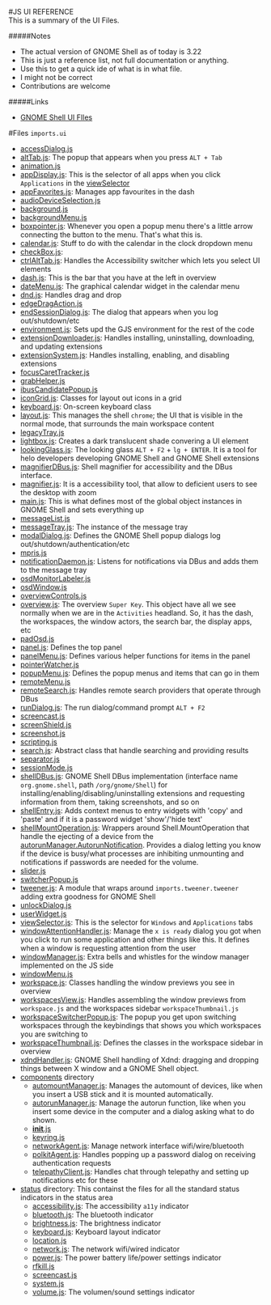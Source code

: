 #JS UI REFERENCE
<br>
This is a summary of the UI Files. 

#####Notes
- The actual version of GNOME Shell as of today is 3.22
- This is just a reference list, not full documentation or anything.
- Use this to get a quick ide of what is in what file.
- I might not be correct
- Contributions are welcome

#####Links
- [GNOME Shell UI FIles](https://github.com/GNOME/gnome-shell/tree/master/js/ui)

#Files `imports.ui`
* [accessDialog.js](#accessDialog)
* [altTab.js](#altTab): The popup that appears when you press `ALT + Tab`
* [animation.js](#animation)
* [appDisplay.js](#appDisplay): This is the selector of all apps when you click `Applications` in the [viewSelector](#viewSelector)
* [appFavorites.js](#appFavorites): Manages app favourites in the dash
* [audioDeviceSelection.js](#audioDeviceSelection)
* [background.js](#background)
* [backgroundMenu.js](#backgroundMenu)
* [boxpointer.js](#boxpointer): Whenever you open a popup menu there's a little arrow connecting the button to the menu. That's what this is.
* [calendar.js](#calendar): Stuff to do with the calendar in the clock dropdown menu
* [checkBox.js](#checkBox):
* [ctrlAltTab.js](#ctrlAltTab): Handles the Accessibility switcher which lets you select UI elements 
* [dash.js](#dash): This is the bar that you have at the left in overview
* [dateMenu.js](#dateMenu): The graphical calendar widget in the calendar menu
* [dnd.js](#dnd): Handles drag and drop
* [edgeDragAction.js](#edgeDragAction)
* [endSessionDialog.js](#endSessionDialog): The dialog that appears when you log out/shutdown/etc
* [environment.js](#environment): Sets upd the GJS environment for the rest of the code
* [extensionDownloader.js](#extensionDownloader): Handles installing, uninstalling, downloading, and updating extensions
* [extensionSystem.js](#extensionSystem): Handles installing, enabling, and disabling extensions
* [focusCaretTracker.js](#focusCaretTracker)
* [grabHelper.js](#grabHelper)
* [ibusCandidatePopup.js](#ibusCandidatePopup)
* [iconGrid.js](#iconGrid): Classes for layout out icons in a grid
* [keyboard.js](#keyboard): On-screen keyboard class
* [layout.js](#layout): This manages the shell `chrome`; the UI that is visible in the normal mode, that surrounds the main workspace content
* [legacyTray.js](#legacyTray)
* [lightbox.js](#lightbox): Creates a dark translucent shade convering a UI element
* [lookingGlass.js](#lookingGlass): The looking glass `ALT + F2` + `lg + ENTER`. It is a tool for helo developers developing GNOME Shell and GNOME Shell extensions
* [magnifierDBus.js](#magnifierDBus): Shell magnifier for accessibility and the DBus interface.
* [magnifier.js](#magnifier): It is a accessibility tool, that allow to deficient users to see the desktop with zoom
* [main.js](#main): This is what defines most of the global object instances in GNOME Shell and sets everything up
* [messageList.js](#messageList)
* [messageTray.js](#messageTray): The instance of the message tray
* [modalDialog.js](#modalDialog): Defines the GNOME Shell popup dialogs log out/shutdown/authentication/etc
* [mpris.js](#mpris)
* [notificationDaemon.js](#notificationDaemon): Listens for notifications via DBus and adds them to the message tray
* [osdMonitorLabeler.js](#osdMonitorLabeler)
* [osdWindow.js](#osdWindow)
* [overviewControls.js](#overviewControls)
* [overview.js](#overview): The overview `Super Key`. This object have all we see normally when we are in the `Activities` headland. So, it has the dash, the workspaces, the window actors, the search bar, the display apps, etc
* [padOsd.js](#padOsd)
* [panel.js](#panel): Defines the top panel
* [panelMenu.js](#panelMenu): Defines various helper functions for items in the panel
* [pointerWatcher.js](#pointerWatcher)
* [popupMenu.js](#popupMenu): Defines the popup menus and items that can go in them
* [remoteMenu.js](#remoteMenu)
* [remoteSearch.js](#remoteSearch): Handles remote search providers that operate through DBus
* [runDialog.js](#runDialog): The run dialog/command prompt `ALT + F2`
* [screencast.js](#screencast)
* [screenShield.js](#screenShield)
* [screenshot.js](#screenshot)
* [scripting.js](#scripting)
* [search.js](#search): Abstract class that handle searching and providing results
* [separator.js](#separator)
* [sessionMode.js](#sessionMode)
* [shellDBus.js](#shellDBus): GNOME Shell DBus implementation (interface name `org.gnome.shell`, path `/org/gnome/Shell`) for installing/enabling/disabling/uninstalling extensions and requesting information from them, taking screenshots, and so on
* [shellEntry.js](#shellEntry): Adds context menus to entry widgets with 'copy' and 'paste' and if it is a password widget 'show'/'hide text'
* [shellMountOperation.js](#shellMountOperation): Wrappers around Shell.MountOperation that handle the ejecting of a device from the [autorunManager.AutorunNotification](#autorunManager). Provides a dialog letting you know if the device is busy/what processes are inhibiting unmounting and notifications if passwords are needed for the volume.
* [slider.js](#slider)
* [switcherPopup.js](#switcherPopup)
* [tweener.js](#tweener): A module that wraps around `imports.tweener.tweener` adding extra goodness for GNOME Shell
* [unlockDialog.js](#unlockDialog)
* [userWidget.js](#userWidget)
* [viewSelector.js](#viewSelector): This is the selector for `Windows` and `Applications` tabs
* [windowAttentionHandler.js](#windowAttentionHandler): Manage the `x is ready` dialog you got when you click to run some application and other things like this. It defines when a window is requesting attention from the user
* [windowManager.js](#windowManager): Extra bells and whistles for the window manager implemented on the JS side
* [windowMenu.js](#windowMenu)
* [workspace.js](#workspace): Classes handling the window previews you see in overview
* [workspacesView.js](#workspacesView): Handles assembling the window previews from `workspace.js` and the workspaces sidebar `workspaceThumbnail.js`
* [workspaceSwitcherPopup.js](#workspaceSwitcherPopup): The popup you get upon switching workspaces through the keybindings that shows you which workspaces you are switching to
* [workspaceThumbnail.js](#workspaceThumbnail): Defines the classes in the workspace sidebar in overview
* [xdndHandler.js](#xdndHandler): GNOME Shell handling of Xdnd: dragging and dropping things between X window and a GNOME Shell object. 
* [components](#components) directory
    * [automountManager.js](#automountManager): Manages the automount of devices, like when you insert a USB stick and it is mounted automatically.
    * [autorunManager.js](#autorunManager): Manage the autorun function, like when you insert some device in the computer and a dialog asking what to do shown. 
    * [__init__.js](#init)
    * [keyring.js](#keyring)
    * [networkAgent.js](#networkAgent): Manage network interface wifi/wire/bluetooth
    * [polkitAgent.js](#polkitAgent): Handles popping up a password dialog on receiving authentication requests
    * [telepathyClient.js](#telepathyClient): Handles chat through telepathy and setting up notifications etc for these
* [status](#status) directory: This containst the files for all the standard status indicators in the status area
    * [accessibility.js](#accessibility): The accessibility `a11y` indicator
    * [bluetooth.js](#bluetooth): The bluetooth indicator
    * [brightness.js](#brightness): The brightness indicator
    * [keyboard.js](#keyboard): Keyboard layout indicator
    * [location.js](#location)
    * [network.js](#network): The network wifi/wired indicator
    * [power.js](#power): The power battery life/power settings indicator
    * [rfkill.js](#rfkill)
    * [screencast.js](#screencast)
    * [system.js](#system)
    * [volume.js](#volume): The volumen/sound settings indicator

